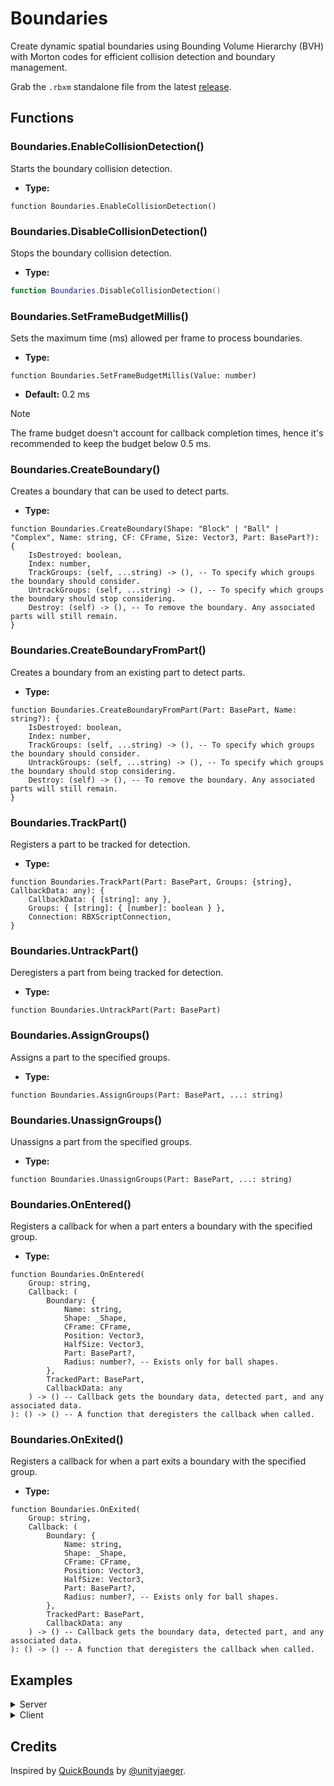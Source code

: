 # Boundaries
Create dynamic spatial boundaries using Bounding Volume Hierarchy (BVH) with Morton codes for efficient collision detection and boundary management.

Grab the `.rbxm` standalone file from the latest [release](https://github.com/C6H15/Boundaries/releases/latest).

## Functions
### Boundaries.EnableCollisionDetection()
Starts the boundary collision detection.
- **Type:** <br>
```luau
function Boundaries.EnableCollisionDetection()
```
### Boundaries.DisableCollisionDetection()
Stops the boundary collision detection.
- **Type:** <br>
```lua
function Boundaries.DisableCollisionDetection()
```
### Boundaries.SetFrameBudgetMillis()
Sets the maximum time (ms) allowed per frame to process boundaries.
- **Type:** <br>
```luau
function Boundaries.SetFrameBudgetMillis(Value: number)
```
- **Default:** 0.2 ms
> [!NOTE]
> The frame budget doesn't account for callback completion times, hence it's recommended to keep the budget below 0.5 ms.
### Boundaries.CreateBoundary()
Creates a boundary that can be used to detect parts.
- **Type:** <br>
```luau
function Boundaries.CreateBoundary(Shape: "Block" | "Ball" | "Complex", Name: string, CF: CFrame, Size: Vector3, Part: BasePart?): {
	IsDestroyed: boolean,
	Index: number,
	TrackGroups: (self, ...string) -> (), -- To specify which groups the boundary should consider.
	UntrackGroups: (self, ...string) -> (), -- To specify which groups the boundary should stop considering.
	Destroy: (self) -> (), -- To remove the boundary. Any associated parts will still remain.
}
```
### Boundaries.CreateBoundaryFromPart()
Creates a boundary from an existing part to detect parts.
- **Type:** <br>
```luau
function Boundaries.CreateBoundaryFromPart(Part: BasePart, Name: string?): {
	IsDestroyed: boolean,
	Index: number,
	TrackGroups: (self, ...string) -> (), -- To specify which groups the boundary should consider.
	UntrackGroups: (self, ...string) -> (), -- To specify which groups the boundary should stop considering.
	Destroy: (self) -> (), -- To remove the boundary. Any associated parts will still remain.
}
```
### Boundaries.TrackPart()
Registers a part to be tracked for detection.
- **Type:** <br>
```luau
function Boundaries.TrackPart(Part: BasePart, Groups: {string}, CallbackData: any): {
	CallbackData: { [string]: any },
	Groups: { [string]: { [number]: boolean } },
	Connection: RBXScriptConnection,
}
```
### Boundaries.UntrackPart()
Deregisters a part from being tracked for detection.
- **Type:** <br>
```luau
function Boundaries.UntrackPart(Part: BasePart)
```
### Boundaries.AssignGroups()
Assigns a part to the specified groups.
- **Type:** <br>
```luau
function Boundaries.AssignGroups(Part: BasePart, ...: string)
```
### Boundaries.UnassignGroups()
Unassigns a part from the specified groups.
- **Type:** <br>
```luau
function Boundaries.UnassignGroups(Part: BasePart, ...: string)
```
### Boundaries.OnEntered()
Registers a callback for when a part enters a boundary with the specified group.
- **Type:** <br>
```luau
function Boundaries.OnEntered(
	Group: string,
	Callback: (
		Boundary: {
			Name: string,
			Shape: _Shape,
			CFrame: CFrame,
			Position: Vector3,
			HalfSize: Vector3,
			Part: BasePart?,
			Radius: number?, -- Exists only for ball shapes.
		},
		TrackedPart: BasePart,
		CallbackData: any
	) -> () -- Callback gets the boundary data, detected part, and any associated data.
): () -> () -- A function that deregisters the callback when called.
```
### Boundaries.OnExited()
Registers a callback for when a part exits a boundary with the specified group.
- **Type:** <br>
```luau
function Boundaries.OnExited(
	Group: string,
	Callback: (
		Boundary: {
			Name: string,
			Shape: _Shape,
			CFrame: CFrame,
			Position: Vector3,
			HalfSize: Vector3,
			Part: BasePart?,
			Radius: number?, -- Exists only for ball shapes.
		},
		TrackedPart: BasePart,
		CallbackData: any
	) -> () -- Callback gets the boundary data, detected part, and any associated data.
): () -> () -- A function that deregisters the callback when called.
```

## Examples
<details>
<summary>Server</summary>

```luau
local Players = game:GetService("Players")

local Boundaries = require(PATH_TO_BOUNDARIES)
Boundaries.EnableCollisionDetection()

local function OnPlayerAdded(Player: Player)
	local function OnCharacterAdded(Character: Model)
		local HumanoidRootPart = Character:FindFirstChild("HumanoidRootPart") :: Part
		Boundaries.TrackPart(HumanoidRootPart, {"Players"}, Player)
	end
	Player.CharacterAdded:Connect(OnCharacterAdded)
	if Player.Character ~= nil then
		OnCharacterAdded(Player.Character)
	end
end

local PlayesEntered = Boundaries.OnEntered("Players", function(Boundary, TrackedPart, CallbackData)
	print(`{TrackedPart.Name} has entered {Boundary.Name} with data: {CallbackData}.`)
end)
local PlayersExited = Boundaries.OnExited("Players", function(Boundary, TrackedPart, CallbackData)
	print(`{TrackedPart.Name} has exited {Boundary.Name} with data: {CallbackData}.`)
end)

Players.PlayerAdded:Connect(OnPlayerAdded)

for _, Player in Players:GetPlayers() do
	task.spawn(OnPlayerAdded, Player)
end
for _, BoundaryPart in workspace.PATH_TO_FOLDER:GetChildren() do
	local Boundary = Boundaries.CreateBoundaryFromPart(BoundaryPart)
	Boundary:TrackGroups("Players")
end
```
</details>

<details>
<summary>Client</summary>
	
```luau
local Players = game:GetService("Players")

local Boundaries = require(PATH_TO_BOUNDARIES)
Boundaries.EnableCollisionDetection()

local function OnPlayerAdded(Player: Player)
	local function OnCharacterAdded(Character: Model)
		local Highlight: Highlight = Instance.new("Highlight")
		Highlight.FillTransparency = 1
		Highlight.Parent = Character
		local HumanoidRootPart = Character:FindFirstChild("HumanoidRootPart") :: Part
		Boundaries.TrackPart(HumanoidRootPart, {"Players"}, Player)
	end
	Player.CharacterAdded:Connect(OnCharacterAdded)
	if Player.Character ~= nil then
		OnCharacterAdded(Player.Character)
	end
end

Boundaries.OnEntered("Players", function(Boundary, TrackedPart, CallbackData)
	local Character = TrackedPart.Parent
	if Character == nil then return end
	local Highlight = Character:FindFirstChildWhichIsA("Highlight")
	if Highlight == nil then return end
	Highlight.OutlineColor = Boundary.Part and Boundary.Part.Color or Color3.fromRGB(255, 255, 255)
end)
Boundaries.OnExited("Players", function(Boundary, TrackedPart, CallbackData)
	local Character = TrackedPart.Parent
	if Character == nil then return end
	local Highlight = Character:FindFirstChildWhichIsA("Highlight")
	if Highlight == nil then return end
	Highlight.OutlineColor = Color3.fromRGB(255, 255, 255)
end)

Players.PlayerAdded:Connect(OnPlayerAdded)

for _, Player in Players:GetPlayers() do
	task.spawn(OnPlayerAdded, Player)
end
for _, BoundaryPart in workspace.PATH_TO_FOLDER:GetChildren() do
	local Boundary = Boundaries.CreateBoundaryFromPart(BoundaryPart)
	Boundary:TrackGroups("Players")
end
```
</details>

## Credits
Inspired by [QuickBounds](https://github.com/unityjaeger/QuickBounds) by [@unityjaeger](https://github.com/unityjaeger).

